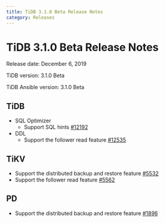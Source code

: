 ```yaml
---
title: TiDB 3.1.0 Beta Release Notes
category: Releases
---
```


# TiDB 3.1.0 Beta Release Notes

Release date: December 6, 2019

TiDB version: 3.1.0 Beta

TiDB Ansible version: 3.1.0 Beta

## TiDB

+ SQL Optimizer
    - Support SQL hints [#12192](https://github.com/pingcap/tidb/pull/12192)
+ DDL
    - Support the follower read feature [#12535](https://github.com/pingcap/tidb/pull/12535)

## TiKV

- Support the distributed backup and restore feature [#5532](https://github.com/tikv/tikv/pull/5532) 
- Support the follower read feature [#5562](https://github.com/tikv/tikv/pull/5562)

## PD

- Support the distributed backup and restore feature [#1896](https://github.com/pingcap/pd/pull/1896)